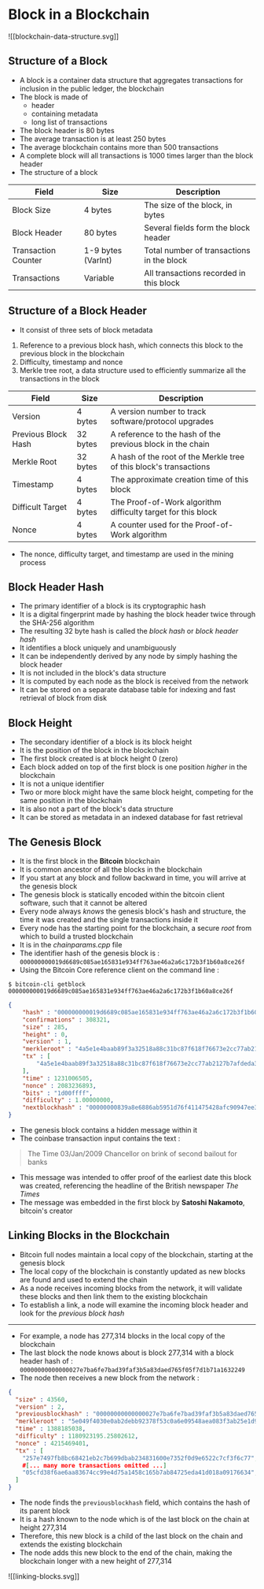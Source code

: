 # Block in a Blockchain

![[blockchain-data-structure.svg]]

## Structure of a Block

- A block is a container data structure that aggregates transactions for inclusion in the public ledger, the blockchain
- The block is made of 
	- header
	- containing metadata
	- long list of transactions
- The block header is 80 bytes
- The average transaction is at least 250 bytes
- The average blockchain contains more than 500 transactions
- A complete block will all transactions is 1000 times larger than the block header
- The structure of a block

| Field | Size | Description |
|---|---|---|
| Block Size | 4 bytes | The size of the block, in bytes |
| Block Header | 80 bytes | Several fields form the block header |
| Transaction Counter | 1-9 bytes (VarInt) | Total number of transactions in the block |
| Transactions | Variable | All transactions recorded in this block |

## Structure of a Block Header

- It consist of three sets of block metadata
1. Reference to a previous block hash, which connects this block to the previous block in the blockchain
2. Difficulty, timestamp and nonce
3. Merkle tree root, a data structure used to efficiently summarize all the transactions in the block

| Field | Size | Description |
|---|---|---|
| Version | 4 bytes | A version number to track software/protocol upgrades |
| Previous Block Hash | 32 bytes | A reference to the hash of the previous block in the chain |
| Merkle Root | 32 bytes | A hash of the root of the Merkle tree of this block's transactions |
| Timestamp | 4 bytes | The approximate creation time of this block |
| Difficult Target | 4 bytes | The Proof-of-Work algorithm difficulty target for this block |
| Nonce | 4 bytes | A counter used for the Proof-of-Work algorithm |

- The nonce, difficulty target, and timestamp are used in the mining process

## Block Header Hash

- The primary identifier of a block is its cryptographic hash
- It is a digital fingerprint made by hashing the block header twice through the SHA-256 algorithm
- The resulting 32 byte hash is called the *block hash* or *block header hash*
- It identifies a block uniquely and unambiguously
- It can be independently derived by any node by simply hashing the block header
- It is not included in the block's data structure
- It is computed by each node as the block is received from the network
- It can be stored on a separate database table for indexing and fast retrieval of block from disk

## Block Height

- The secondary identifier of a block is its block height
- It is the position of the block in the blockchain
- The first block created is at block height 0 (zero)
- Each block added on top of the first block is one position *higher* in the blockchain
- It is not a unique identifier
- Two or more block might have the same block height, competing for the same position in the blockchain
- It is also not a part of the block's data structure
- It can be stored as metadata in an indexed database for fast retrieval

## The Genesis Block

- It is the first block in the **Bitcoin** blockchain
- It is common ancestor of all the blocks in the blockchain
- If you start at any block and follow backward in time, you will arrive at the genesis block
- The genesis block is statically encoded within the bitcoin client software, such that it cannot be altered
- Every node always *knows* the genesis block's hash and structure, the time it was created and the single transactions inside it
- Every node has the starting point for the blockchain, a secure *root* from which to build a trusted blockchain
- It is in the *chainparams.cpp* file
- The identifier hash of the genesis block is : `000000000019d6689c085ae165831e934ff763ae46a2a6c172b3f1b60a8ce26f`
- Using  the Bitcoin Core reference client on the command line :

`$ bitcoin-cli getblock 000000000019d6689c085ae165831e934ff763ae46a2a6c172b3f1b60a8ce26f`
```json
{
	"hash" : "000000000019d6689c085ae165831e934ff763ae46a2a6c172b3f1b60a8ce26f",
	"confirmations" : 308321,
	"size" : 285,
	"height" : 0,
	"version" : 1,
	"merkleroot" : "4a5e1e4baab89f3a32518a88c31bc87f618f76673e2cc77ab2127b7afdeda33b",
	"tx" : [
		"4a5e1e4baab89f3a32518a88c31bc87f618f76673e2cc77ab2127b7afdeda33b"
	],
	"time" : 1231006505,
	"nonce" : 2083236893,
	"bits" : "1d00ffff",
	"difficulty" : 1.00000000,
	"nextblockhash" : "00000000839a8e6886ab5951d76f411475428afc90947ee320161bbf18eb6048"
}
```

- The genesis block contains a hidden message within it
- The coinbase transaction input contains the text :
> The Time 03/Jan/2009 Chancellor on brink of second bailout for banks
- This message was intended to offer proof of the earliest date this block was created, referencing the headline of the British newspaper *The Times*
- The message was embedded in the first block by **Satoshi Nakamoto**, bitcoin's creator

## Linking Blocks in the Blockchain

- Bitcoin full nodes maintain a local copy of the blockchain, starting at the genesis block
- The local copy of the blockchain is constantly updated as new blocks are found and used to extend the chain
- As a node receives incoming blocks from the network, it will validate these blocks and then link them to the existing blockchain
- To establish a link, a node will examine the incoming block header and look for the *previous block hash*
---
- For example, a node has 277,314 blocks in the local copy of the blockchain
- The last block the node knows about is block 277,314 with a block header hash of : `00000000000000027e7ba6fe7bad39faf3b5a83daed765f05f7d1b71a1632249`
- The node then receives a new block from the network :
```json
{
  "size" : 43560,
  "version" : 2,
  "previousblockhash" : "00000000000000027e7ba6fe7bad39faf3b5a83daed765f05f7d1b71a1632249",
  "merkleroot" : "5e049f4030e0ab2debb92378f53c0a6e09548aea083f3ab25e1d94ea1155e29d",
  "time" : 1388185038,
  "difficulty" : 1180923195.25802612,
  "nonce" : 4215469401,
  "tx" : [
	"257e7497fb8bc68421eb2c7b699dbab234831600e7352f0d9e6522c7cf3f6c77",
	#[... many more transactions omitted ...]
	"05cfd38f6ae6aa83674cc99e4d75a1458c165b7ab84725eda41d018a09176634",
  ]
}
```
- The node finds the `previousblockhash` field, which contains the hash of its parent block
- It is a hash known to the node which is of the last block on the chain at height 277,314
- Therefore, this new block is a child of the last block on the chain and extends the existing blockchain
- The node adds this new block to the end of the chain, making the blockchain longer with a new height of 277,314

![[linking-blocks.svg]]

